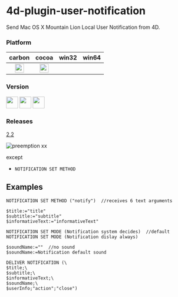 4d-plugin-user-notification
===========================

Send Mac OS X Mountain Lion Local User Notification from 4D.

### Platform

| carbon | cocoa | win32 | win64 |
|:------:|:-----:|:---------:|:---------:|
|<img src="https://cloud.githubusercontent.com/assets/1725068/22371562/1b091f0a-e4db-11e6-8458-8653954a7cce.png" width="24" height="24" />|<img src="https://cloud.githubusercontent.com/assets/1725068/22371562/1b091f0a-e4db-11e6-8458-8653954a7cce.png" width="24" height="24" />|||

### Version

<img src="https://cloud.githubusercontent.com/assets/1725068/18940649/21945000-8645-11e6-86ed-4a0f800e5a73.png" width="32" height="32" /> <img src="https://cloud.githubusercontent.com/assets/1725068/18940648/2192ddba-8645-11e6-864d-6d5692d55717.png" width="32" height="32" /> <img src="https://user-images.githubusercontent.com/1725068/41266195-ddf767b2-6e30-11e8-9d6b-2adf6a9f57a5.png" width="32" height="32" />

### Releases

[2.2](https://github.com/miyako/4d-plugin-user-notification/releases/tag/2.2)

![preemption xx](https://user-images.githubusercontent.com/1725068/41327179-4e839948-6efd-11e8-982b-a670d511e04f.png)

except 

* ``NOTIFICATION SET METHOD``

## Examples

```
NOTIFICATION SET METHOD ("notify")  //receives 6 text arguments

$title:="title"
$subtitle:="subtitle"
$informativeText:="informativeText"

NOTIFICATION SET MODE (Notification system decides)  //default
NOTIFICATION SET MODE (Notification dislay always)

$soundName:=""  //no sound
$soundName:=Notification default sound

DELIVER NOTIFICATION (\
$title;\
$subtitle;\
$informativeText;\
$soundName;\
$userInfo;"action";"close")
```
